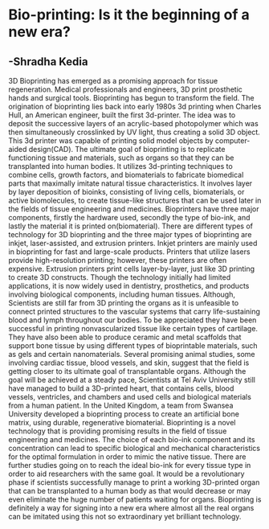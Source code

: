 # Bio-printing: Is it the beginning of a new era?
##                                 -Shradha Kedia

3D Bioprinting has emerged as a promising approach for tissue regeneration. Medical professionals and engineers, 3D print prosthetic hands and surgical tools. Bioprinting has begun to transform the field.
The origination of bioprinting lies back into early 1980s 3d printing when Charles Hull, an American engineer, built the first 3d-printer. The idea was to deposit the successive layers of an acrylic-based photopolymer which was then simultaneously crosslinked by UV light, thus creating a solid 3D object. This 3d printer was capable of printing solid model objects by computer-aided design(CAD). 
The ultimate goal of bioprinting is to replicate functioning tissue and materials, such as organs so that they can be transplanted into human bodies. It utilizes 3d-printing techniques to combine cells, growth factors, and biomaterials to fabricate biomedical parts that maximally imitate natural tissue characteristics. It involves layer by layer deposition of bioinks, consisting of living cells, biomaterials, or active biomolecules, to create tissue-like structures that can be used later in the fields of tissue engineering and medicines. Bioprinters have three major components, firstly the hardware used, secondly the type of bio-ink, and lastly the material it is printed on(biomaterial). There are different types of technology for 3D bioprinting and the three major types of bioprinting are inkjet, laser-assisted, and extrusion printers. Inkjet printers are mainly used in bioprinting for fast and large-scale products.  Printers that utilize lasers provide high-resolution printing; however, these printers are often expensive. Extrusion printers print cells layer-by-layer, just like 3D printing to create 3D constructs.
Though the technology initially had limited applications, it is now widely used in dentistry, prosthetics, and products involving biological components, including human tissues. Although, Scientists are still far from 3D printing the organs as it is unfeasible to connect printed structures to the vascular systems that carry life-sustaining blood and lymph throughout our bodies. To be appreciated they have been successful in printing nonvascularized tissue like certain types of cartilage. They have also been able to produce ceramic and metal scaffolds that support bone tissue by using different types of bioprintable materials, such as gels and certain nanomaterials. Several promising animal studies, some involving cardiac tissue, blood vessels, and skin, suggest that the field is getting closer to its ultimate goal of transplantable organs. Although the goal will be achieved at a steady pace, Scientists at Tel Aviv University still have managed to build a 3D-printed heart, that contains cells, blood vessels, ventricles, and chambers and used cells and biological materials from a human patient.
In the United Kingdom, a team from Swansea University developed a bioprinting process to create an artificial bone matrix, using durable, regenerative biomaterial.
Bioprinting is a novel technology that is providing promising results in the field of tissue engineering and medicines. The choice of each bio-ink component and its concentration can lead to specific biological and mechanical characteristics for the optimal formulation in order to mimic the native tissue. There are further studies going on to reach the ideal bio-ink for every tissue type in order to aid researchers with the same goal. It would be a revolutionary phase if scientists successfully manage to print a working 3D-printed organ that can be transplanted to a human body as that would decrease or may even eliminate the huge number of patients waiting for organs. Bioprinting is definitely a way for signing into a new era where almost all the real organs can be imitated using this not so extraordinary yet brilliant technology.
